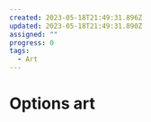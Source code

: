 ```yaml
---
created: 2023-05-18T21:49:31.896Z
updated: 2023-05-18T21:49:31.890Z
assigned: ""
progress: 0
tags:
  - Art
---
```


# Options art
